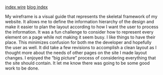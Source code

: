 [index wire](phase-0/week-2/wireframe-index.png)
[blog index](phase-0/week-2/wireframe-blog-index.png)

My wireframe is a visual guide that represents the skeletal framework of my website.  It allows me to define the information hierarchy of the design and make it easier to plan the layout according to how I want the user to process the information.  It was a fun challenge to consider how to represent every element on  a page while not making it seem busy.  I like things to have their place.  This minimizes confusion for both me the developer and hopefully the user as well.  It  did take a few revisions to accomplish a clean layout as I thought more about the needs of other pages on the site I made layout changes.  I enjoyed the “big picture” process of considering everything that the site should contain.  It let me know there was going to be some good work to be done.
